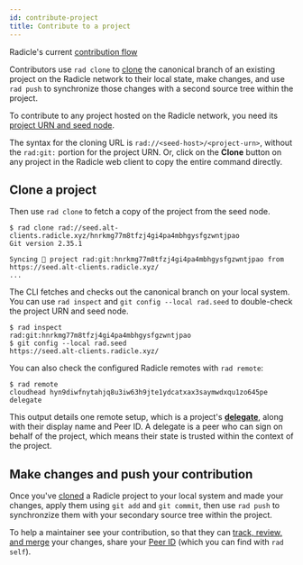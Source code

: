 ```yaml
---
id: contribute-project
title: Contribute to a project
---
```


Radicle's current [contribution flow]()

Contributors use `rad clone` to [clone](using-radicle/contribute-project.md) the canonical branch of an existing project
on the Radicle network to their local state, make changes, and use `rad push` to synchronize those changes with a second
source tree within the project.

To contribute to any project hosted on the Radicle network, you need its [project URN and seed
node](discover-project.md).

The syntax for the cloning URL is `rad://<seed-host>/<project-urn>`, without the `rad:git:` portion for the project URN.
Or, click on the **Clone** button on any project in the Radicle web client to copy the entire command directly.

## Clone a project



Then use `rad clone` to fetch a copy of the project from the seed node.

```
$ rad clone rad://seed.alt-clients.radicle.xyz/hnrkmg77m8tfzj4gi4pa4mbhgysfgzwntjpao
Git version 2.35.1

Syncing 🌱 project rad:git:hnrkmg77m8tfzj4gi4pa4mbhgysfgzwntjpao from https://seed.alt-clients.radicle.xyz/
...
```

The CLI fetches and checks out the canonical branch on your local system. You can use `rad inspect` and `git config
--local rad.seed` to double-check the project URN and seed node.

```
$ rad inspect
rad:git:hnrkmg77m8tfzj4gi4pa4mbhgysfgzwntjpao
$ git config --local rad.seed
https://seed.alt-clients.radicle.xyz/
```

You can also check the configured Radicle remotes with `rad remote`:

```
$ rad remote
cloudhead hyn9diwfnytahjq8u3iw63h9jte1ydcatxax3saymwdxqu1zo645pe delegate
```

This output details one remote setup, which is a project's [**delegate**](understanding-radicle/glossary.md#delegate), along with their display name and Peer ID.
A delegate is a peer who can sign on behalf of the project, which means their state is trusted within the context of the
project.

## Make changes and push your contribution

Once you've [cloned](using-radicle/contribute-project.md) a Radicle project to your local system and made your changes,
apply them using `git add` and `git commit`, then use `rad push` to synchronzize them with your secondary source tree
within the project.

To help a maintainer see your contribution, so that they can [track, review, and merge](using-radicle/track-review-merge.md)
your changes, share your [Peer ID](understanding-radicle/glossary.md#peer-id) (which you can find with `rad self`).
